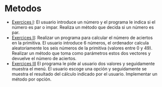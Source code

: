 # Metodos
- [Exercices I](https://github.com/oscarjuly23/Java_Basics/blob/main/Metodos/METODOS1/src/metodos1/Eje1.java):
El usuario introduce un número y el programa le indica si el número es par o impar. Realiza un método que decida si un número es par.
- [Exercices II](https://github.com/oscarjuly23/Java_Basics/blob/main/Metodos/METODOS1/src/metodos1/Eje2.java):
Realizar un programa para calcular el número de aciertos en la primitiva. El usuario introduce 6 números, el ordenador calcula aleatoriamente los seis números de la primitiva
(valores entre 0 y 49). Realizar un método que toma como parámetros estos dos vectores y devuelve el número de aciertos.
- [Exercices III](https://github.com/oscarjuly23/Java_Basics/blob/main/Metodos/METODOS1/src/metodos1/Eje3.java)
El programa le pide al usuario dos valores y seguidamente muestra el menú. El usuario escoge una opción y seguidamente se muestra el resultado del cálculo indicado por el usuario. Implementar un método por opción.

